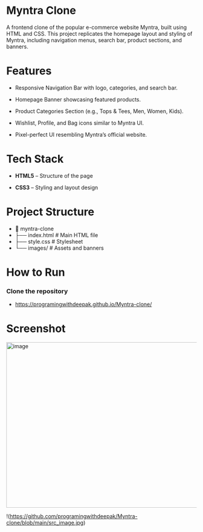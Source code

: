 # Myntra Clone
A frontend clone of the popular e-commerce website Myntra, built using HTML and CSS.
This project replicates the homepage layout and styling of Myntra, including navigation menus, search bar, product sections, and banners.

# Features
 - Responsive Navigation Bar with logo, categories, and search bar.

 - Homepage Banner showcasing featured products.
  
 - Product Categories Section (e.g., Tops & Tees, Men, Women, Kids).

  - Wishlist, Profile, and Bag icons similar to Myntra UI.

  - Pixel-perfect UI resembling Myntra’s official website.

# Tech Stack
 - **HTML5** – Structure of the page

 - **CSS3** – Styling and layout design

# Project Structure
 - 📂 myntra-clone
 - ├── index.html     # Main HTML file
 -  ├── style.css       # Stylesheet
  - └── images/         # Assets and banners
 # How to Run
 ### Clone the repository
   - https://programingwithdeepak.github.io/Myntra-clone/

# Screenshot
<img width="959" height="438" alt="image" src="https://github.com/user-attachments/assets/960233ca-481a-4f69-a6c9-e7502d79ba4a" />



!(https://github.com/programingwithdeepak/Myntra-clone/blob/main/src_image.jpg)
